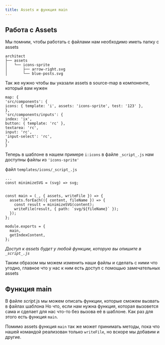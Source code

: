 ```yaml
---
title: Assets и функция main
---
```

## Работа с Assets

Мы помним, чтобы работать с файлами нам необходимо иметь папку с assets
```shell
architect
├── assets
│   └── icons-sprite
│       ├── arrow-right.svg
│       └── blue-posts.svg
```
Так же нужно чтобы вы указали assets в source-map в компоненте, который вам нужен

```shell
map: {
'src/components': {
icons: { template: 'i', assets: 'icons-sprite', test: '123' },
},
'src/components/inputs': {
index: 'ix',
button: { template: 'rc' },
textarea: 'rc',
input: 'rc',
'input-select': 'rc',
},
}
```
Теперь в шаблоне в нашем примере `i:icons` в файле `_script_.js`
нам доступны файлы из `'icons-sprite'`

файл `templates/icons/_script_.js`

```shell
...
const minimizeSVG = (svg) => svg;


const main = (_, { assets, writeFile }) => {
  assets.forEach(({ content, fileName }) => {
    const result = minimizeSVG(content);
    writeFile(result, { path: `svg/${fileName}` });
  });
};

module.exports = {
  main,
  getIndexContent,
};
```
*Доступ к assets будет у любой функции, которую вы опишите в `_script_.js`*

Таким образом мы можем изменить наши файлы и сделать с ними что угодно, 
главное что у нас к ним есть доступ с помощью замечательных assets

## Функция main

В файле _script_.js мы можем описать функции, которые сможем вызвать в файлах шаблона
Но что, если нам нужна функция, которая вызовется сама и сделает для нас что-то без вызова
её в шаблоне. Как раз для этого есть функция `main`.

Помимо assets функция `main` так же может принимать методы, пока что нашей командой реализован
только `writeFile`, но вскоре мы добавим и другие.